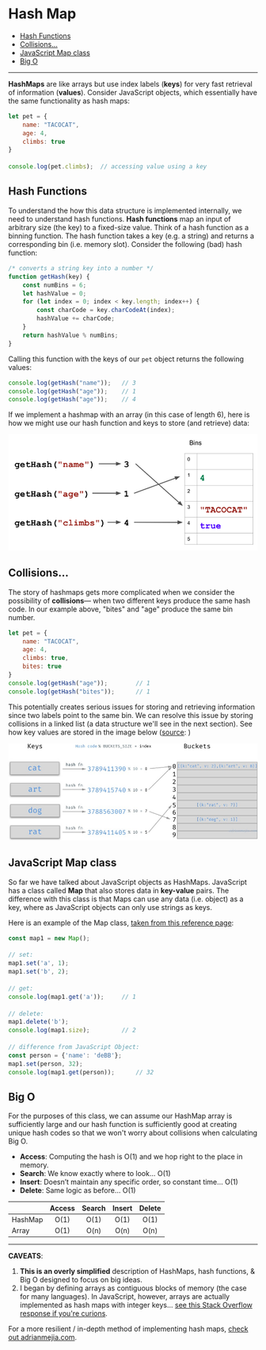 # Hash Map

  - [Hash Functions](#hash-functions)
  - [Collisions...](#collisions)
  - [JavaScript Map class](#javascript-map-class)
  - [Big O](#big-o)

---
**HashMaps** are like arrays but use index labels (**keys**) for very fast retrieval of information (**values**). Consider JavaScript objects, which essentially have the same functionality as hash maps:

```javascript
let pet = {
    name: "TACOCAT",
    age: 4,
    climbs: true
}

console.log(pet.climbs);  // accessing value using a key
```

## Hash Functions
To understand the how this data structure is implemented internally, we need to understand hash functions. **Hash functions** map an input of arbitrary size (the key) to a fixed-size value. Think of a hash function as a binning function. 
The hash function takes a key (e.g. a string) and returns a corresponding bin (i.e. memory slot). Consider the following (bad) hash function:

```javascript
/* converts a string key into a number */
function getHash(key) {
    const numBins = 6;
    let hashValue = 0;
    for (let index = 0; index < key.length; index++) {
        const charCode = key.charCodeAt(index);
        hashValue += charCode;
    }
    return hashValue % numBins;
}
```

Calling this function with the keys of our `pet` object returns the following values:
```javascript
console.log(getHash("name"));   // 3
console.log(getHash("age"));    // 1
console.log(getHash("age"));    // 4
```

If we implement a hashmap with an array (in this case of length 6), here is how we might use our hash function and keys to store (and retrieve) data:

![hashmap](assets/hashmap.png)

## Collisions...
The story of hashmaps gets more complicated when we consider the possibility of **collisions**— when two different keys produce the same hash code. In our example above, "bites" and "age" produce the same bin number.

```javascript
let pet = {
    name: "TACOCAT",
    age: 4,
    climbs: true,
    bites: true
}
console.log(getHash("age"));        // 1
console.log(getHash("bites"));      // 1
```
This potentially creates serious issues for storing and retrieving information since two labels point to the same bin. We can resolve this issue by storing collisions in a linked list (a data structure we'll see in the next section). See how key values are stored in the image below ([source](https://adrianmejia.com/data-structures-time-complexity-for-beginners-arrays-hashmaps-linked-lists-stacks-queues-tutorial/):
)

![hashmap](assets/hashmap.jpeg)

## JavaScript Map class

So far we have talked about JavaScript objects as HashMaps. JavaScript has a class called **Map** that also stores data in **key-value** pairs. The difference with this class is that Maps can use any data (i.e. object) as a key, where as JavaScript objects can only use strings as keys.

Here is an example of the Map class, [taken from this reference page](https://developer.mozilla.org/en-US/docs/Web/JavaScript/Reference/Global_Objects/Map):

```javascript
const map1 = new Map();

// set:
map1.set('a', 1);
map1.set('b', 2);

// get:
console.log(map1.get('a'));     // 1

// delete:
map1.delete('b');
console.log(map1.size);         // 2

// difference from JavaScript Object:
const person = {'name': 'deBB'};
map1.set(person, 32);
console.log(map1.get(person));      // 32
```

## Big O

For the purposes of this class, we can assume our HashMap array is sufficiently large and our hash function is sufficiently good at creating unique hash codes so that we won't worry about collisions when calculating Big O. 

* **Access**: Computing the hash is O(1) and we hop right to the place in memory.
* **Search**: We know exactly where to look… O(1)
* **Insert**: Doesn’t maintain any specific order, so constant time… O(1)
* **Delete**: Same logic as before… O(1)

|         | Access | Search | Insert | Delete |
|---------|:------:|:------:|:------:|:------:|
| HashMap |  O(1)  |  O(1)  |  O(1)  |  O(1)  |
|  Array  |  O(1)  |  O(n)  |  O(n)  |  O(n)  |


---

**CAVEATS**: 
1. **This is an overly simplified** description of HashMaps, hash functions, & Big O designed to focus on big ideas. 
2. I began by defining arrays as contiguous blocks of memory (the case for many languages). In JavaScript, however, arrays are actually implemented as hash maps with integer keys... [see this Stack Overflow response if you're curions](https://stackoverflow.com/questions/20321047/how-are-javascript-arrays-represented-in-physical-memory). 

For a more resilient / in-depth method of implementing hash maps, [check out adrianmejia.com](https://adrianmejia.com/data-structures-time-complexity-for-beginners-arrays-hashmaps-linked-lists-stacks-queues-tutorial/). 

